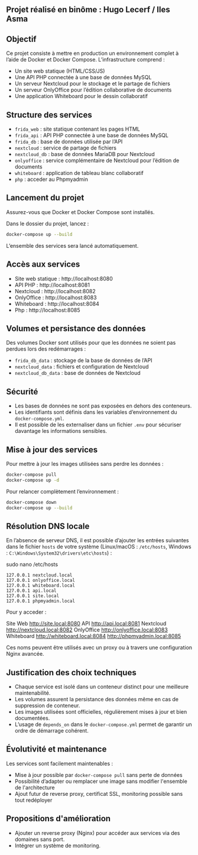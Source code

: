 
## Projet réalisé en binôme : Hugo Lecerf / Iles Asma

## Objectif

Ce projet consiste à mettre en production un environnement complet à l’aide de Docker et Docker Compose. L’infrastructure comprend :

- Un site web statique (HTML/CSS/JS)
- Une API PHP connectée à une base de données MySQL
- Un serveur Nextcloud pour le stockage et le partage de fichiers
- Un serveur OnlyOffice pour l’édition collaborative de documents
- Une application Whiteboard pour le dessin collaboratif

## Structure des services

- `frida_web` : site statique contenant les pages HTML
- `frida_api` : API PHP connectée à une base de données MySQL
- `frida_db` : base de données utilisée par l’API
- `nextcloud` : service de partage de fichiers
- `nextcloud_db` : base de données MariaDB pour Nextcloud
- `onlyoffice` : service complémentaire de Nextcloud pour l’édition de documents
- `whiteboard` : application de tableau blanc collaboratif
- `php` : acceder au Phpmyadmin

## Lancement du projet

Assurez-vous que Docker et Docker Compose sont installés.

Dans le dossier du projet, lancez :

```bash
docker-compose up --build
```

L’ensemble des services sera lancé automatiquement.

## Accès aux services

- Site web statique : http://localhost:8080
- API PHP : http://localhost:8081
- Nextcloud : http://localhost:8082
- OnlyOffice : http://localhost:8083
- Whiteboard : http://localhost:8084
- Php : http://localhost:8085


## Volumes et persistance des données

Des volumes Docker sont utilisés pour que les données ne soient pas perdues lors des redémarrages :

- `frida_db_data` : stockage de la base de données de l’API
- `nextcloud_data` : fichiers et configuration de Nextcloud
- `nextcloud_db_data` : base de données de Nextcloud

## Sécurité

- Les bases de données ne sont pas exposées en dehors des conteneurs.
- Les identifiants sont définis dans les variables d’environnement du `docker-compose.yml`.
- Il est possible de les externaliser dans un fichier `.env` pour sécuriser davantage les informations sensibles.

## Mise à jour des services

Pour mettre à jour les images utilisées sans perdre les données :

```bash
docker-compose pull
docker-compose up -d
```

Pour relancer complètement l’environnement :

```bash
docker-compose down
docker-compose up --build
```

## Résolution DNS locale

En l’absence de serveur DNS, il est possible d’ajouter les entrées suivantes dans le fichier `hosts` de votre système (Linux/macOS : `/etc/hosts`, Windows : `C:\Windows\System32\drivers\etc\hosts`) :

sudo nano /etc/hosts

```
127.0.0.1 nextcloud.local
127.0.0.1 onlyoffice.local
127.0.0.1 whiteboard.local
127.0.0.1 api.local
127.0.0.1 site.local
127.0.0.1 phpmyadmin.local
```

Pour y acceder : 

Site Web	http://site.local:8080
API	http://api.local:8081
Nextcloud	http://nextcloud.local:8082
OnlyOffice	http://onlyoffice.local:8083
Whiteboard	http://whiteboard.local:8084
http://phpmyadmin.local:8085

Ces noms peuvent être utilisés avec un proxy ou à travers une configuration Nginx avancée.

## Justification des choix techniques

- Chaque service est isolé dans un conteneur distinct pour une meilleure maintenabilité.
- Les volumes assurent la persistance des données même en cas de suppression de conteneur.
- Les images utilisées sont officielles, régulièrement mises à jour et bien documentées.
- L’usage de `depends_on` dans le `docker-compose.yml` permet de garantir un ordre de démarrage cohérent.

## Évolutivité et maintenance

Les services sont facilement maintenables :

- Mise à jour possible par `docker-compose pull` sans perte de données
- Possibilité d’adapter ou remplacer une image sans modifier l'ensemble de l'architecture
- Ajout futur de reverse proxy, certificat SSL, monitoring possible sans tout redéployer

## Propositions d'amélioration

- Ajouter un reverse proxy (Nginx) pour accéder aux services via des domaines sans port.
- Intégrer un système de monitoring.